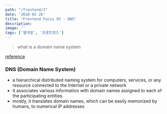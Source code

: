 ```yaml
---
path: "/frontend/3"
date: '2018-02-26'
title: "Frontend Focus 03 - DNS"
description: 
image: ''
tags: ['웹개발', '프론트엔드']
---
```

> what is a domain name system

[reference](https://frontendmasters.com/books/front-end-handbook/2018/learning/dns.html)

### DNS (Domain Name System)
- a hierarchical distributed naming system for computers, services, or any resource connected to the Internet or a private network
- it associates various information with domain names assigned to each of the participating entities.
- mostly, it translates domain names, which can be easily memorized by humans, to numerical IP addresses